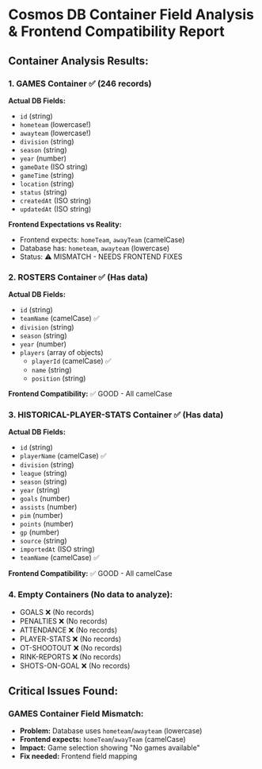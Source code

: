 # Cosmos DB Container Field Analysis & Frontend Compatibility Report

## Container Analysis Results:

### 1. GAMES Container ✅ (246 records)
**Actual DB Fields:**
- `id` (string)
- `hometeam` (lowercase!) 
- `awayteam` (lowercase!)
- `division` (string)
- `season` (string) 
- `year` (number)
- `gameDate` (ISO string)
- `gameTime` (string)
- `location` (string)
- `status` (string)
- `createdAt` (ISO string)
- `updatedAt` (ISO string)

**Frontend Expectations vs Reality:**
- Frontend expects: `homeTeam`, `awayTeam` (camelCase)
- Database has: `hometeam`, `awayteam` (lowercase)
- Status: ⚠️ MISMATCH - NEEDS FRONTEND FIXES

### 2. ROSTERS Container ✅ (Has data)
**Actual DB Fields:**
- `id` (string)
- `teamName` (camelCase) ✅
- `division` (string)
- `season` (string)
- `year` (number)
- `players` (array of objects)
  - `playerId` (camelCase) ✅
  - `name` (string)
  - `position` (string)

**Frontend Compatibility:** ✅ GOOD - All camelCase

### 3. HISTORICAL-PLAYER-STATS Container ✅ (Has data)
**Actual DB Fields:**
- `id` (string)
- `playerName` (camelCase) ✅
- `division` (string)
- `league` (string)
- `season` (string)
- `year` (string)
- `goals` (number)
- `assists` (number)
- `pim` (number)
- `points` (number)
- `gp` (number)
- `source` (string)
- `importedAt` (ISO string)
- `teamName` (camelCase) ✅

**Frontend Compatibility:** ✅ GOOD - All camelCase

### 4. Empty Containers (No data to analyze):
- GOALS ❌ (No records)
- PENALTIES ❌ (No records)
- ATTENDANCE ❌ (No records)
- PLAYER-STATS ❌ (No records)
- OT-SHOOTOUT ❌ (No records)
- RINK-REPORTS ❌ (No records)
- SHOTS-ON-GOAL ❌ (No records)

## Critical Issues Found:

### GAMES Container Field Mismatch:
- **Problem:** Database uses `hometeam`/`awayteam` (lowercase)
- **Frontend expects:** `homeTeam`/`awayTeam` (camelCase)
- **Impact:** Game selection showing "No games available"
- **Fix needed:** Frontend field mapping
